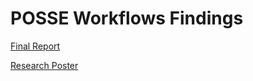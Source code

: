 # POSSE Workflows Findings 

[Final Report](https://docs.google.com/document/d/1h-jGH0cVha1woyG4Rv-rdEi80VoIiG_iekzTXH2nV_A/edit?usp=sharing)
 
[Research Poster](https://docs.google.com/presentation/d/1p0CTZPTRKwKJh5O86WYIvjrHYUHGWkSb/edit?usp=sharing&ouid=108430263655891870938&rtpof=true&sd=true)
